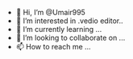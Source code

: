 - 👋 Hi, I’m @Umair995
- 👀 I’m interested in .vedio editor..
- 🌱 I’m currently learning ...
- 💞️ I’m looking to collaborate on ...
- 📫 How to reach me ...

<!---
Umair995/Umair995 is a ✨ special ✨ repository because its `README.md` (this file) appears on your GitHub profile.
You can click the Preview link to take a look at your changes.
--->
